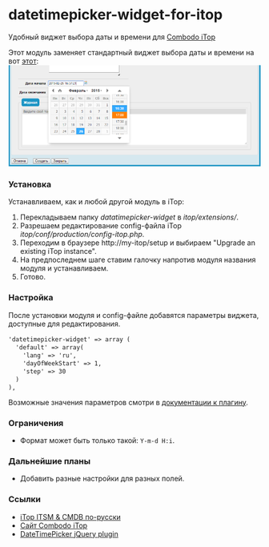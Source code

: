datetimepicker-widget-for-itop
==============================
Удобный виджет выбора даты и времени для [Combodo iTop](http://combodo.com/itop)


Этот модуль заменяет стандартный виджет выбора даты и времени на вот [этот](https://github.com/xdan/datetimepicker):
![Date And Time Picker Widger for Combodo iTop](datetimepicker-widget/doc/datetimepicker-widget.png)

### Установка
Устанавливаем, как и любой другой модуль в iTop:
 1. Перекладываем папку *datatimepicker-widget* в *itop/extensions/*.
 2. Разрешаем редактирование config-файла iTop *itop/conf/production/config-itop.php*.
 3. Переходим в браузере http://my-itop/setup и выбираем "Upgrade an existing iTop instance".
 4. На предпоследнем шаге ставим галочку напротив модуля названия модуля и устанавливаем.
 5. Готово.

### Настройка
После установки модуля и config-файле добавятся параметры виджета, доступные для редактирования.
```
'datetimepicker-widget' => array (
  'default' => array(
    'lang' => 'ru',
    'dayOfWeekStart' => 1,
    'step' => 30
  )
),
```
Возможные значения параметров смотри в [документации к плагину](http://xdsoft.net/jqplugins/datetimepicker/).

### Ограничения
- Формат может быть только такой: `Y-m-d H:i`.

### Дальнейшие планы
- Добавить разные настройки для разных полей.

### Ссылки
- [iTop ITSM & CMDB по-русски](http://community.itop-itsm.ru)
- [Сайт Combodo iTop](http://www.combodo.com/itop)
- [DateTimePicker jQuery plugin](http://xdsoft.net/jqplugins/datetimepicker/)
